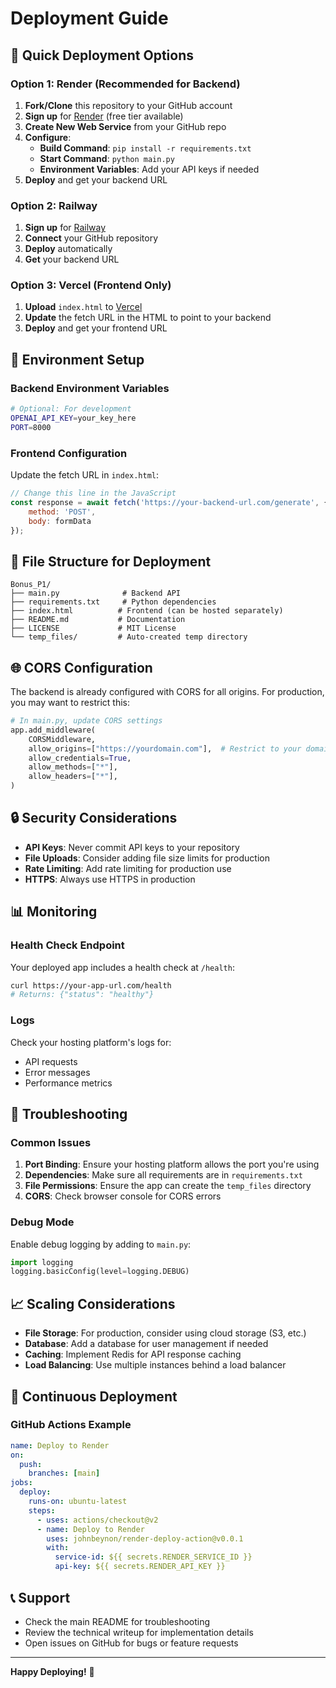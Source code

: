 # Deployment Guide

## 🚀 Quick Deployment Options

### Option 1: Render (Recommended for Backend)

1. **Fork/Clone** this repository to your GitHub account
2. **Sign up** for [Render](https://render.com) (free tier available)
3. **Create New Web Service** from your GitHub repo
4. **Configure**:
   - **Build Command**: `pip install -r requirements.txt`
   - **Start Command**: `python main.py`
   - **Environment Variables**: Add your API keys if needed
5. **Deploy** and get your backend URL

### Option 2: Railway

1. **Sign up** for [Railway](https://railway.app)
2. **Connect** your GitHub repository
3. **Deploy** automatically
4. **Get** your backend URL

### Option 3: Vercel (Frontend Only)

1. **Upload** `index.html` to [Vercel](https://vercel.com)
2. **Update** the fetch URL in the HTML to point to your backend
3. **Deploy** and get your frontend URL

## 🔧 Environment Setup

### Backend Environment Variables

```bash
# Optional: For development
OPENAI_API_KEY=your_key_here
PORT=8000
```

### Frontend Configuration

Update the fetch URL in `index.html`:

```javascript
// Change this line in the JavaScript
const response = await fetch('https://your-backend-url.com/generate', {
    method: 'POST',
    body: formData
});
```

## 📁 File Structure for Deployment

```
Bonus_P1/
├── main.py              # Backend API
├── requirements.txt     # Python dependencies
├── index.html          # Frontend (can be hosted separately)
├── README.md           # Documentation
├── LICENSE             # MIT License
└── temp_files/         # Auto-created temp directory
```

## 🌐 CORS Configuration

The backend is already configured with CORS for all origins. For production, you may want to restrict this:

```python
# In main.py, update CORS settings
app.add_middleware(
    CORSMiddleware,
    allow_origins=["https://yourdomain.com"],  # Restrict to your domain
    allow_credentials=True,
    allow_methods=["*"],
    allow_headers=["*"],
)
```

## 🔒 Security Considerations

- **API Keys**: Never commit API keys to your repository
- **File Uploads**: Consider adding file size limits for production
- **Rate Limiting**: Add rate limiting for production use
- **HTTPS**: Always use HTTPS in production

## 📊 Monitoring

### Health Check Endpoint

Your deployed app includes a health check at `/health`:

```bash
curl https://your-app-url.com/health
# Returns: {"status": "healthy"}
```

### Logs

Check your hosting platform's logs for:
- API requests
- Error messages
- Performance metrics

## 🚨 Troubleshooting

### Common Issues

1. **Port Binding**: Ensure your hosting platform allows the port you're using
2. **Dependencies**: Make sure all requirements are in `requirements.txt`
3. **File Permissions**: Ensure the app can create the `temp_files` directory
4. **CORS**: Check browser console for CORS errors

### Debug Mode

Enable debug logging by adding to `main.py`:

```python
import logging
logging.basicConfig(level=logging.DEBUG)
```

## 📈 Scaling Considerations

- **File Storage**: For production, consider using cloud storage (S3, etc.)
- **Database**: Add a database for user management if needed
- **Caching**: Implement Redis for API response caching
- **Load Balancing**: Use multiple instances behind a load balancer

## 🔄 Continuous Deployment

### GitHub Actions Example

```yaml
name: Deploy to Render
on:
  push:
    branches: [main]
jobs:
  deploy:
    runs-on: ubuntu-latest
    steps:
      - uses: actions/checkout@v2
      - name: Deploy to Render
        uses: johnbeynon/render-deploy-action@v0.0.1
        with:
          service-id: ${{ secrets.RENDER_SERVICE_ID }}
          api-key: ${{ secrets.RENDER_API_KEY }}
```

## 📞 Support

- Check the main README for troubleshooting
- Review the technical writeup for implementation details
- Open issues on GitHub for bugs or feature requests

---

**Happy Deploying!** 🚀
